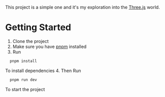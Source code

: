 This project is a simple one and it's my exploration into the [Three.js](https://threejs.org) world.

# Getting Started

1. Clone the project
2. Make sure you have [pnpm](https://pnpm.io) installed
3. Run
```bash
  pnpm install
```
To install dependencies
4. Then Run
```bash
  pnpm run dev
```
To start the project 
